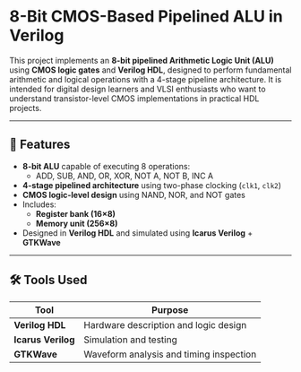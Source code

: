 # 8-Bit CMOS-Based Pipelined ALU in Verilog

This project implements an **8-bit pipelined Arithmetic Logic Unit (ALU)** using **CMOS logic gates** and **Verilog HDL**, designed to perform fundamental arithmetic and logical operations with a 4-stage pipeline architecture. It is intended for digital design learners and VLSI enthusiasts who want to understand transistor-level CMOS implementations in practical HDL projects.

---

## 🚀 Features

- **8-bit ALU** capable of executing 8 operations:
  - ADD, SUB, AND, OR, XOR, NOT A, NOT B, INC A
- **4-stage pipelined architecture** using two-phase clocking (`clk1`, `clk2`)
- **CMOS logic-level design** using NAND, NOR, and NOT gates
- Includes:
  - **Register bank (16×8)**
  - **Memory unit (256×8)**
- Designed in **Verilog HDL** and simulated using **Icarus Verilog** + **GTKWave**

---

## 🛠️ Tools Used

| Tool           | Purpose                                |
|----------------|----------------------------------------|
| **Verilog HDL**| Hardware description and logic design  |
| **Icarus Verilog** | Simulation and testing               |
| **GTKWave**    | Waveform analysis and timing inspection |
